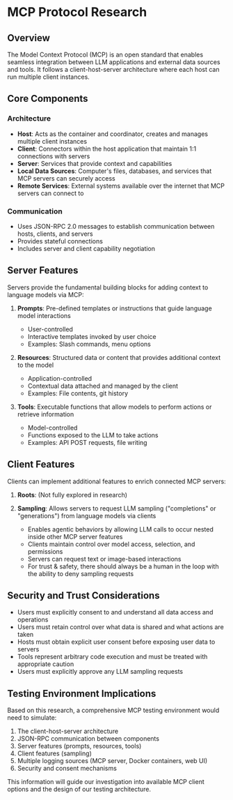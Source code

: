 # MCP Protocol Research

## Overview
The Model Context Protocol (MCP) is an open standard that enables seamless integration between LLM applications and external data sources and tools. It follows a client-host-server architecture where each host can run multiple client instances.

## Core Components

### Architecture
- **Host**: Acts as the container and coordinator, creates and manages multiple client instances
- **Client**: Connectors within the host application that maintain 1:1 connections with servers
- **Server**: Services that provide context and capabilities
- **Local Data Sources**: Computer's files, databases, and services that MCP servers can securely access
- **Remote Services**: External systems available over the internet that MCP servers can connect to

### Communication
- Uses JSON-RPC 2.0 messages to establish communication between hosts, clients, and servers
- Provides stateful connections
- Includes server and client capability negotiation

## Server Features
Servers provide the fundamental building blocks for adding context to language models via MCP:

1. **Prompts**: Pre-defined templates or instructions that guide language model interactions
   - User-controlled
   - Interactive templates invoked by user choice
   - Examples: Slash commands, menu options

2. **Resources**: Structured data or content that provides additional context to the model
   - Application-controlled
   - Contextual data attached and managed by the client
   - Examples: File contents, git history

3. **Tools**: Executable functions that allow models to perform actions or retrieve information
   - Model-controlled
   - Functions exposed to the LLM to take actions
   - Examples: API POST requests, file writing

## Client Features
Clients can implement additional features to enrich connected MCP servers:

1. **Roots**: (Not fully explored in research)

2. **Sampling**: Allows servers to request LLM sampling ("completions" or "generations") from language models via clients
   - Enables agentic behaviors by allowing LLM calls to occur nested inside other MCP server features
   - Clients maintain control over model access, selection, and permissions
   - Servers can request text or image-based interactions
   - For trust & safety, there should always be a human in the loop with the ability to deny sampling requests

## Security and Trust Considerations
- Users must explicitly consent to and understand all data access and operations
- Users must retain control over what data is shared and what actions are taken
- Hosts must obtain explicit user consent before exposing user data to servers
- Tools represent arbitrary code execution and must be treated with appropriate caution
- Users must explicitly approve any LLM sampling requests

## Testing Environment Implications
Based on this research, a comprehensive MCP testing environment would need to simulate:

1. The client-host-server architecture
2. JSON-RPC communication between components
3. Server features (prompts, resources, tools)
4. Client features (sampling)
5. Multiple logging sources (MCP server, Docker containers, web UI)
6. Security and consent mechanisms

This information will guide our investigation into available MCP client options and the design of our testing architecture.
